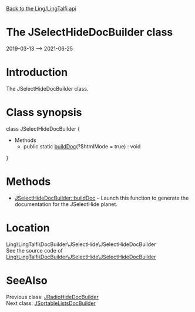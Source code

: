 [Back to the Ling/LingTalfi api](https://github.com/lingtalfi/LingTalfi/blob/master/doc/api/Ling/LingTalfi.md)



The JSelectHideDocBuilder class
================
2019-03-13 --> 2021-06-25






Introduction
============

The JSelectHideDocBuilder class.



Class synopsis
==============


class <span class="pl-k">JSelectHideDocBuilder</span>  {

- Methods
    - public static [buildDoc](https://github.com/lingtalfi/LingTalfi/blob/master/doc/api/Ling/LingTalfi/DocBuilder/JSelectHide/JSelectHideDocBuilder/buildDoc.md)(?$htmlMode = true) : void

}






Methods
==============

- [JSelectHideDocBuilder::buildDoc](https://github.com/lingtalfi/LingTalfi/blob/master/doc/api/Ling/LingTalfi/DocBuilder/JSelectHide/JSelectHideDocBuilder/buildDoc.md) &ndash; Launch this function to generate the documentation for the JSelectHide planet.





Location
=============
Ling\LingTalfi\DocBuilder\JSelectHide\JSelectHideDocBuilder<br>
See the source code of [Ling\LingTalfi\DocBuilder\JSelectHide\JSelectHideDocBuilder](https://github.com/lingtalfi/LingTalfi/blob/master/DocBuilder/JSelectHide/JSelectHideDocBuilder.php)



SeeAlso
==============
Previous class: [JRadioHideDocBuilder](https://github.com/lingtalfi/LingTalfi/blob/master/doc/api/Ling/LingTalfi/DocBuilder/JRadioHide/JRadioHideDocBuilder.md)<br>Next class: [JSortableListsDocBuilder](https://github.com/lingtalfi/LingTalfi/blob/master/doc/api/Ling/LingTalfi/DocBuilder/JSortableLists/JSortableListsDocBuilder.md)<br>
